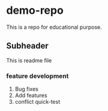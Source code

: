 # demo-repo
This is a repo for educational purpose.

## Subheader
This is readme file

### feature development
1. Bug fixes
2. Add features
3. conflict quick-test